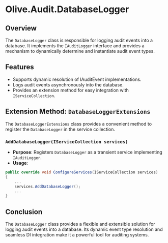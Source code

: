 # Olive.Audit.DatabaseLogger

## Overview
The `DatabaseLogger` class is responsible for logging audit events into a database. It implements the `IAuditLogger` interface and provides a mechanism to dynamically determine and instantiate audit event types.

## Features
- Supports dynamic resolution of IAuditEvent implementations.
- Logs audit events asynchronously into the database.
- Provides an extension method for easy integration with `IServiceCollection`.    

## Extension Method: `DatabaseLoggerExtensions`
The `DatabaseLoggerExtensions` class provides a convenient method to register the `DatabaseLogger` in the service collection.

### `AddDatabaseLogger(IServiceCollection services)`
 
- **Purpose**: Registers `DatabaseLogger` as a transient service implementing `IAuditLogger`.
- **Usage**:
```csharp
public override void ConfigureServices(IServiceCollection services)
{
	...
	services.AddDatabaseLogger();
	...
}
``` 

## Conclusion
The `DatabaseLogger` class provides a flexible and extensible solution for logging audit events into a database. Its dynamic event type resolution and seamless DI integration make it a powerful tool for auditing systems.
